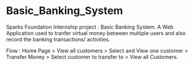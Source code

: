 # Basic_Banking_System
Sparks Foundation Internship project : Basic Banking System.
A Web Application used to tranfer virtual money between multiple users and also record the banking transactions/ activities.

Flow : Home Page > View all customers > Select and View one customer > Transfer Money > Select customer to transfer to > View all Customers.
